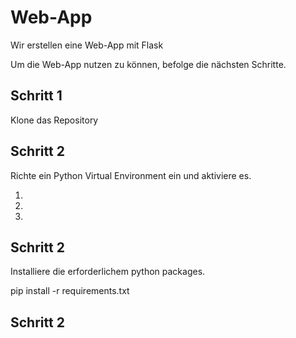 # Web-App
Wir erstellen eine Web-App mit Flask

Um die Web-App nutzen zu können, befolge die nächsten Schritte.

## Schritt 1

Klone das Repository 

## Schritt 2

Richte ein Python Virtual Environment ein und aktiviere es.

1. 
2. 
3. 

## Schritt 2

Installiere die erforderlichem python packages.

pip install -r requirements.txt

## Schritt 2
